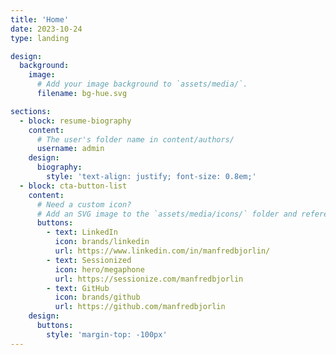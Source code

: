 ```yaml
---
title: 'Home'
date: 2023-10-24
type: landing

design:
  background:
    image:
      # Add your image background to `assets/media/`.
      filename: bg-hue.svg

sections:
  - block: resume-biography
    content:
      # The user's folder name in content/authors/
      username: admin
    design:
      biography:
        style: 'text-align: justify; font-size: 0.8em;'
  - block: cta-button-list
    content:
      # Need a custom icon?
      # Add an SVG image to the `assets/media/icons/` folder and reference it in the `icon` field below
      buttons:
        - text: LinkedIn
          icon: brands/linkedin
          url: https://www.linkedin.com/in/manfredbjorlin/
        - text: Sessionized
          icon: hero/megaphone
          url: https://sessionize.com/manfredbjorlin
        - text: GitHub
          icon: brands/github
          url: https://github.com/manfredbjorlin
    design:
      buttons:
        style: 'margin-top: -100px'
---
```

